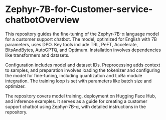 # Zephyr-7B-for-Customer-service-chatbotOverview

This repository guides the fine-tuning of the Zephyr-7B-α language model for a customer support chatbot. The model, optimized for English with 7B parameters, uses DPO. Key tools include TRL, PeFT, Accelerate, BitsAndBytes, AutoGPTQ, and Optimum. Installation involves dependencies like transformers and datasets.

Configuration includes model and dataset IDs. Preprocessing adds context to samples, and preparation involves loading the tokenizer and configuring the model for fine-tuning, including quantization and LoRa module integration. The training loop is set with parameters like batch size and optimizer.

The repository covers model training, deployment on Hugging Face Hub, and inference examples. It serves as a guide for creating a customer support chatbot using Zephyr-7B-α, with detailed instructions in the repository.
